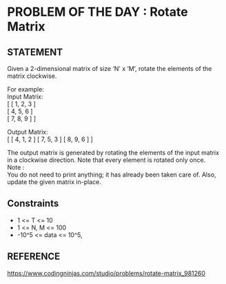 # PROBLEM OF THE DAY :  Rotate Matrix

## STATEMENT 

Given a 2-dimensional matrix of size ‘N’ x ‘M’, rotate the elements of the matrix clockwise.<br>

For example: <br>
Input Matrix: 
<br> [ [ 1, 2, 3 ] <br>
                [ 4, 5, 6 ] <br>
                [ 7, 8, 9 ] ]<br>

Output Matrix: <br> [ [ 4, 1, 2 ] 
                 [ 7, 5, 3 ] 
                 [ 8, 9, 6 ] ]<br>

The output matrix is generated by rotating the elements of the input matrix in a clockwise direction. Note that every element is rotated only once. <br>
Note :<br>
You do not need to print anything; it has already been taken care of. Also, update the given matrix in-place.

## Constraints

* 1 <= T <= 10
* 1 <= N, M <= 100
* -10^5 <= data <= 10^5,

## REFERENCE

https://www.codingninjas.com/studio/problems/rotate-matrix_981260